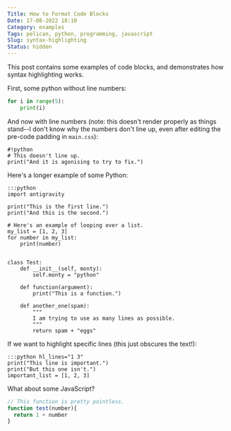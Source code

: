 ```yaml
---
Title: How to Format Code Blocks
Date: 17-08-2022 18:10
Category: examples
Tags: pelican, python, programming, javascript
Slug: syntax-highlighting
Status: hidden
---
```


This post contains some examples of code blocks, and demonstrates how syntax highlighting works.

First, some python without line numbers:

```python
for i in range(5):
	print(i)
```

And now with line numbers (note: this doesn't render properly as things stand--I don't know why the numbers don't line up, even after editing the pre-code padding in `main.css`):

	#!python
	# This doesn't line up.
	print("And it is agonising to try to fix.")

Here's a longer example of some Python:

	:::python
	import antigravity
	
	print("This is the first line.")
	print("And this is the second.")
	
	# Here's an example of looping over a list.
	my_list = [1, 2, 3]
	for number in my_list:
	    print(number)


	class Test:
		def __init__(self, monty):
			self.monty = "python"

		def function(argument):
			print("This is a function.")

		def another_one(spam):
			"""
			I am trying to use as many lines as possible.
			"""
			return spam + "eggs"

If we want to highlight specific lines (this just obscures the text!):

	:::python hl_lines="1 3"
	print("This line is important.")
	print("But this one isn't.")
	important_list = [1, 2, 3]

What about some JavaScript?

```javascript
// This function is pretty pointless.
function test(number){
  return 1 + number
}
```

